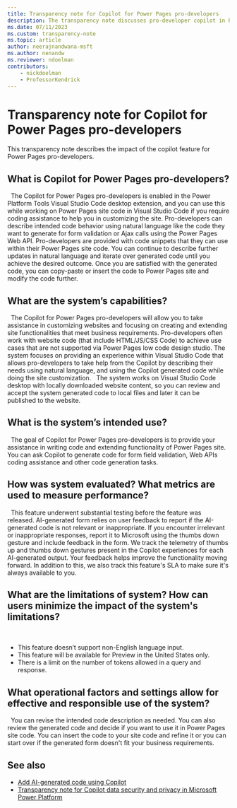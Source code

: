 ```yaml
---
title: Transparency note for Copilot for Power Pages pro-developers
description: The transparency note discusses pro-developer copilot in Power Pages and the key considerations for making use of this technology responsibly.
ms.date: 07/11/2023
ms.custom: transparency-note
ms.topic: article
author: neerajnandwana-msft
ms.author: nenandw
ms.reviewer: ndoelman
contributors:
    - nickdoelman
    - ProfessorKendrick
---
```


# Transparency note for Copilot for Power Pages pro-developers

This transparency note describes the impact of the copilot feature for Power Pages pro-developers.

## What is Copilot for Power Pages pro-developers?
 
The Copilot for Power Pages pro-developers is enabled in the Power Platform Tools Visual Studio Code desktop extension, and you can use this while working on Power Pages site code in Visual Studio Code if you require coding assistance to help you in customizing the site. Pro-developers can describe intended code behavior using natural language like the code they want to generate for form validation or Ajax calls using the Power Pages Web API. Pro-developers are provided with code snippets that they can use within their Power Pages site code. You can continue to describe further updates in natural language and iterate over generated code until you achieve the desired outcome. Once you are satisfied with the generated code, you can copy-paste or insert the code to Power Pages site and modify the code further. 
 
## What are the system’s capabilities?
 
The Copilot for Power Pages pro-developers will allow you to take assistance in customizing websites and focusing on creating and extending site functionalities that meet business requirements. Pro-developers often work with website code (that include HTML/JS/CSS Code) to achieve use cases that are not supported via Power Pages low code design studio. The system focuses on providing an experience within Visual Studio Code that allows pro-developers to take help from the Copilot by describing their needs using natural language, and using the Copilot generated code while doing the site customization.
 
The system works on Visual Studio Code desktop with locally downloaded website content, so you can review and accept the system generated code to local files and later it can be published to the website.
 
## What is the system’s intended use?
 
The goal of Copilot for Power Pages pro-developers is to provide your assistance in writing code and extending functionality of Power Pages site. You can ask Copilot to generate code for form field validation, Web APIs coding assistance and other code generation tasks.
 
## How was system evaluated? What metrics are used to measure performance?
 
This feature underwent substantial testing before the feature was released. AI-generated form relies on user feedback to report if the AI-generated code is not relevant or inappropriate. If you encounter irrelevant or inappropriate responses, report it to Microsoft using the thumbs down gesture and include feedback in the form. We track the telemetry of thumbs up and thumbs down gestures present in the Copilot experiences for each AI-generated output. Your feedback helps improve the functionality moving forward. In addition to this, we also track this feature's SLA to make sure it's always available to you.
 
## What are the limitations of system? How can users minimize the impact of the system's limitations?
 
- This feature doesn’t support non-English language input.
- This feature will be available for Preview in the United States only.
- There is a limit on the number of tokens allowed in a query and response.
 
## What operational factors and settings allow for effective and responsible use of the system?
 
You can revise the intended code description as needed. You can also review the generated code and decide if you want to use it in Power Pages site code. You can insert the code to your site code and refine it or you can start over if the generated form doesn't fit your business requirements.

## See also

- [Add AI-generated code using Copilot](configure/add-code-copilot.md)
- [Transparency note for Copilot data security and privacy in Microsoft Power Platform](/power-platform/transparency-note-copilot-data-security-privacy)